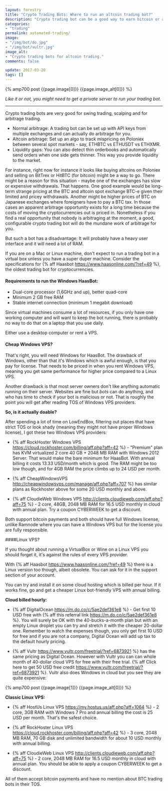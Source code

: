```yaml
---
layout: forestry
title: "Crypto Trading Bots: Where to run an altcoin trading bot?"
description: "Crypto trading bot can be a good way to earn bitcoin or altcoins on small but frequent price movements. It is not quite a passive income though."
categories:
- "trading"
permalink: automated-trading/
image:
- "/img/bot/do.jpg"
- "/img/bot/vultr.jpg"
image_alt:
- "Crypto trading bots for altcoin trading."
comments: false

update: 2017-03-20
tags: []
---
```


{% amp700 post {{page.image[0]}} {{page.image_alt[0]}} %}

_Like it or not, you might need to get a private server to run your trading bot._

_____________________

Crypto trading bots are very good for swing trading, scalping and for arbitrage trading.

* Normal arbitrage: A trading bot can be set up with API keys from multiple exchanges and can actually do arbitrage for you.
* Altcoin arbitrage: Set up an algo to track mispricing on Poloniex between several spot markets - say, ETHBTC vs ETHUSDT vs ETHXMR.
* Liquidity gaps: You can also detect thin orderbooks and automatically send orders when one side gets thinner. This way you provide liquidity to the market.

For instance, right now for instance it looks like buying altcoins on Poloniex and selling on BitTrex or HitBTC (for bitcoin) might be a way to go. There might be a reason for this situation - maybe one of the exchanges has slow or expensive withdrawals. That happens. One good example would be long-term strange pricing at the BTC and altcoin spot exchange BTC-e given their limited and pricey withdrawals. Another might be higher prices of BTC on Japanese exchanges where foreigners have to pay a BTC tax. In those cases an apparent arbitrage opportunity exists for a long time because the costs of moving the cryptocurrencies out is priced in. Nonetheless if you find a real opportunity that nobody is arbitraging at the moment, a good, configurable crypto trading bot will do the mundane work of arbitrage for you.

But such a bot has a disadvantage: It will probably have a heavy user interface and it will need a lot of RAM.

If you are on a Mac or Linux machine, don't expect to run a trading bot in a virtual box unless you have a super duper machine. Consider the specifications for {% aff Haasbot https://www.haasonline.com/?ref=49 %}, the oldest trading bot for cryptocurrencies.

#### Requirements to run the Windows HaasBot:

* Dual-core processor (1,6GHz and up), better quad-core
* Minimum 2 GB free RAM
* Stable internet connection (minimum 1 megabit download)

Since virtual machines consume a lot of resources, if you only have one working computer and will want to keep the bot running, there is probably no way to do that on a laptop that you use daily.

Either use a desktop computer or rent a VPS.

#### Cheap Windows VPS?

That's right, you will need Windows for HaasBot. The drawback of Windows, other than that it's Windows which is awful enough, is that you pay for license. That needs to be priced in when you rent Windows VPS, meaning you get same performance for higher price compared to a Linux VPS.

Another drawback is that most server owners don't like anything automatic running on their server. Websites are fine but _bots_ can do anything, and who has time to check if your bot is malicious or not. That is roughly the point you will get after reading TOS of Windows VPS providers.

**So, is it actually doable?**

After spending a lot of time on LowEndBox, filtering out places that have strict TOS or look shady (meaning they might not have proper Windows license), I got these two Windows VPS providers:

* {% aff RockHoster Windows VPS https://cloud.rockhoster.com/billing/aff.php?aff=42 %} - "Premium" plan has KVM virtualized 2 core 40 GB + 2048 MB RAM with Windows 2012 Server. That would make the bare minimum for HaasBot. With annual billing it costs 13.33 USD/month which is good. The RAM might be too low though, and for 4GB RAM the price climbs up to 24 USD per month.

* {% aff CheapWindowsVPS http://cheapwindowsvps.com/manage/aff.php?aff=707 %} has similar plans as Rockhoster above for some 20 USD monthly and above.

* {% aff CloudieWeb Windows VPS  http://clients.cloudieweb.com/aff.php?aff=75 %} - 2 core, 48GB, 2048 MB RAM for 16.5 USD monthly in cloud with annual plan. Try a coupon CYBERWEEK to get a discount.


Both support bitcoin payments and both should have full Windows license, unlike Ramnode where you can have a Windows VPS but for the license you are fully responsible.

####Linux VPS?

If you thought about running a VirtualBox or Wine on a Linux VPS you should forget it, it's against the rules of every VPS provider.

With {% aff Haasbot https://www.haasonline.com/?ref=49 %} there is a Linux version too though, albeit obsolete. You can ask for it in the support section of your account.

You can try and install it on some cloud hosting which is billed per hour. If it works fine, go and get a cheaper Linux bot-friendly VPS with annual billing.

**Cloud billed hourly:**

* {% aff DigitalOcean https://m.do.co/c/5ae2def361e8 %} - Get first 10 USD free with {% aff this referral link https://m.do.co/c/5ae2def361e8 %}. You will surely be OK with the 40-bucks-a-month plan but with an empty Linux droplet you can try and stretch it with the cheaper 20-dollar one. Remember to watch the expenses though, you only get first 10 USD for free and if you are not a company, Digital Ocean will add up tax to the default hourly pricing.

* {% aff Vultr https://www.vultr.com/freetrial/?ref=6873921 %} has the same pricing as Digital Ocean. However with Vultr you can can whole month of 40-dollar cloud VPS for free with their free trial. {% aff Click here to get 50 USD free credit https://www.vultr.com/freetrial/?ref=6873921 %}. Vultr also does Windows in cloud but you see they are quite expensive:

{% amp700 post {{page.image[1]}} {{page.image_alt[0]}} %}

**Classic Linux VPS:**

* {% aff HostUs Linux VPS https://my.hostus.us/aff.php?aff=1064 %} - 2 core, 3GB RAM with Windows 7 Pro and annual billing the cost is 25 USD per month. That's the safest choice.

* {% aff RockHoster Linux VPS  https://cloud.rockhoster.com/billing/aff.php?aff=42 %} - 3 core, 2048 MB RAM, 70 GB disk and unlimited bandwidth for about 10 USD monthly with annual billing.

* {% aff CloudieWeb Linux VPS  http://clients.cloudieweb.com/aff.php?aff=75 %} - 2 core, 2048 MB RAM for 16.5 USD monthly in cloud with annual plan. You should be able to apply a coupon CYBERWEEK to get a discount.

All of them accept bitcoin payments and have no mention about BTC trading bots in their TOS.
